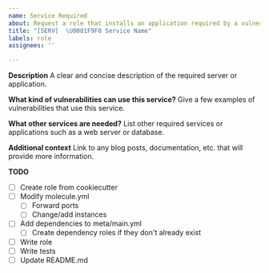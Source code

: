 ```yaml
---
name: Service Required
about: Request a role that installs an application required by a vulnerability.
title: "[SERV]  \U0001F9F0 Service Name"
labels: role
assignees: ''

---
```


**Description**
A clear and concise description of the required server or application. 

**What kind of vulnerabilities can use this service?**
Give a few examples of vulnerabilities that use this service.

**What other services are needed?**
List other required services or applications such as a web server or database.

**Additional context**
Link to any blog posts, documentation, etc. that will provide more information.

**TODO**

- [ ]  Create role from cookiecutter
- [ ]  Modify molecule.yml
    - [ ]  Forward ports
    - [ ]  Change/add instances
- [ ]  Add dependencies to meta/main.yml
    - [ ]  Create dependency roles if they don't already exist
- [ ]  Write role
- [ ]  Write tests
- [ ]  Update README.md
